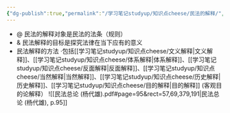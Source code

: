 ```yaml
---
{"dg-publish":true,"permalink":"/学习笔记studyup/知识点cheese/民法的解释/","dgPassFrontmatter":true,"created":"2024-07-16T10:02:29.789+08:00","updated":"2024-09-11T12:11:55.303+08:00"}
---
```


- @ 民法的解释对象是民法的法条（规则）
- & 民法解释的目标是探究法律在当下应有的意义
- 民法解释的方法
·包括[[学习笔记studyup/知识点cheese/文义解释\|文义解释]]、[[学习笔记studyup/知识点cheese/体系解释\|体系解释]]、[[学习笔记studyup/知识点cheese/反面解释\|反面解释]]、[[学习笔记studyup/知识点cheese/当然解释\|当然解释]]、[[学习笔记studyup/知识点cheese/历史解释\|历史解释]]、[[学习笔记studyup/知识点cheese/目的解释\|目的解释]] (客观目的论解释）
![[民法总论 (杨代雄).pdf#page=95&rect=57,69,379,191|民法总论 (杨代雄), p.95]]

